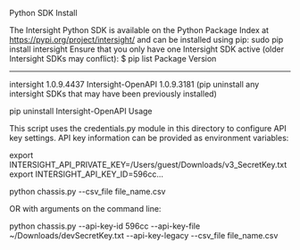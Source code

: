 Python SDK Install

The Intersight Python SDK is available on the Python Package Index at https://pypi.org/project/intersight/ and can be installed using pip:
sudo pip install intersight
Ensure that you only have one Intersight SDK active (older Intersight SDKs may conflict):
$ pip list
Package            Version   
------------------ ----------
<snip>
intersight         1.0.9.4437
Intersight-OpenAPI 1.0.9.3181
(pip uninstall any intersight SDKs that may have been previously installed)

pip uninstall Intersight-OpenAPI
Usage

This script uses the credentials.py module in this directory to configure API key settings. API key information can be provided as environment variables:

export INTERSIGHT_API_PRIVATE_KEY=/Users/guest/Downloads/v3_SecretKey.txt
export INTERSIGHT_API_KEY_ID=596cc...

python chassis.py --csv_file file_name.csv

OR with arguments on the command line:

python chassis.py --api-key-id 596cc --api-key-file ~/Downloads/devSecretKey.txt --api-key-legacy --csv_file file_name.csv
